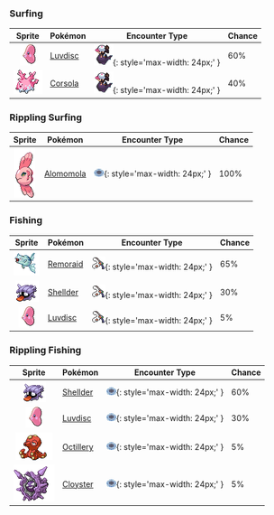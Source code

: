 

### Surfing

| Sprite | Pokémon | Encounter Type | Chance |
| :---: | --- | :---: | --- |
| ![Luvdisc](../../assets/sprites/luvdisc/front.gif "Luvdisc: It lives in warm seas. It is said that a couple finding this Pokémon will be blessed with eternal love.") | [Luvdisc](../../pokemon/luvdisc.md/) | ![Surfing](../../assets/encounter_types/surfing.png){: style='max-width: 24px;' } | 60% |
| ![Corsola](../../assets/sprites/corsola/front.gif "Corsola: Many live in the clean seas of the south. They apparently can’t live in polluted waters.") | [Corsola](../../pokemon/corsola.md/) | ![Surfing](../../assets/encounter_types/surfing.png){: style='max-width: 24px;' } | 40%

### Rippling Surfing

| Sprite | Pokémon | Encounter Type | Chance |
| :---: | --- | :---: | --- |
| ![Alomomola](../../assets/sprites/alomomola/front.gif "Alomomola: Floating in the open sea is how they live. When they find a wounded Pokémon, they embrace it and bring it to shore.") | [Alomomola](../../pokemon/alomomola.md/) | ![Rippling Surfing](../../assets/encounter_types/rippling_surfing.png){: style='max-width: 24px;' } | 100%

### Fishing

| Sprite | Pokémon | Encounter Type | Chance |
| :---: | --- | :---: | --- |
| ![Remoraid](../../assets/sprites/remoraid/front.gif "Remoraid: It forcefully squirts water. The water jet never misses prey even if the Remoraid is deep in the sea.") | [Remoraid](../../pokemon/remoraid.md/) | ![Fishing](../../assets/encounter_types/fishing.png){: style='max-width: 24px;' } | 65% |
| ![Shellder](../../assets/sprites/shellder/front.gif "Shellder: It swims backward by opening and closing its two shells. Its large tongue is always kept hanging out.") | [Shellder](../../pokemon/shellder.md/) | ![Fishing](../../assets/encounter_types/fishing.png){: style='max-width: 24px;' } | 30% |
| ![Luvdisc](../../assets/sprites/luvdisc/front.gif "Luvdisc: It lives in warm seas. It is said that a couple finding this Pokémon will be blessed with eternal love.") | [Luvdisc](../../pokemon/luvdisc.md/) | ![Fishing](../../assets/encounter_types/fishing.png){: style='max-width: 24px;' } | 5%

### Rippling Fishing

| Sprite | Pokémon | Encounter Type | Chance |
| :---: | --- | :---: | --- |
| ![Shellder](../../assets/sprites/shellder/front.gif "Shellder: It swims backward by opening and closing its two shells. Its large tongue is always kept hanging out.") | [Shellder](../../pokemon/shellder.md/) | ![Rippling Fishing](../../assets/encounter_types/rippling_fishing.png){: style='max-width: 24px;' } | 60% |
| ![Luvdisc](../../assets/sprites/luvdisc/front.gif "Luvdisc: It lives in warm seas. It is said that a couple finding this Pokémon will be blessed with eternal love.") | [Luvdisc](../../pokemon/luvdisc.md/) | ![Rippling Fishing](../../assets/encounter_types/rippling_fishing.png){: style='max-width: 24px;' } | 30% |
| ![Octillery](../../assets/sprites/octillery/front.gif "Octillery: It loves to lurk inside holes in rocks. It sometimes sprays ink on prey by sticking out only its mouth.") | [Octillery](../../pokemon/octillery.md/) | ![Rippling Fishing](../../assets/encounter_types/rippling_fishing.png){: style='max-width: 24px;' } | 5% |
| ![Cloyster](../../assets/sprites/cloyster/front.gif "Cloyster: It fights by keeping its shell tightly shut for protection and by shooting spikes to repel foes.") | [Cloyster](../../pokemon/cloyster.md/) | ![Rippling Fishing](../../assets/encounter_types/rippling_fishing.png){: style='max-width: 24px;' } | 5% |

